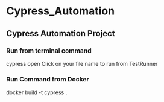 # Cypress_Automation
## Cypress Automation Project

### Run from terminal command
cypress open
Click on your file name to run from TestRunner

### Run Command from Docker
docker build -t cypress .